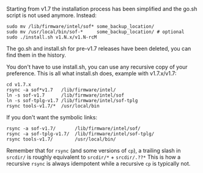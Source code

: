 Starting from v1.7 the installation process has been simplified and
the go.sh script is not used anymore. Instead:

```
sudo mv /lib/firmware/intel/sof* some_backup_location/
sudo mv /usr/local/bin/sof-*     some_backup_location/ # optional
sudo ./install.sh v1.N.x/v1.N-rcM
```

The go.sh and install.sh for pre-v1.7 releases have been deleted,
you can find them in the history.

You don't have to use install.sh, you can use any recursive copy of
your preference. This is all what install.sh does, example with v1.7.x/v1.7:

```
cd v1.7.x
rsync -a sof*v1.7   /lib/firmware/intel/
ln -s sof-v1.7      /lib/firmware/intel/sof
ln -s sof-tplg-v1.7 /lib/firmware/intel/sof-tplg
rsync tools-v1.7/*  /usr/local/bin
```

If you don't want the symbolic links:

```
rsync -a sof-v1.7/       /lib/firmware/intel/sof/
rsync -a sof-tplg-v1.7/  /lib/firmware/intel/sof-tplg/
rsync tools-v1.7/        /usr/local/bin/
```

Remember that for `rsync` (and some versions of `cp`), a trailing slash
in `srcdir/` is roughly equivalent to `srcdir/*` + `srcdir/.??*`  This
is how a recursive `rsync` is always idempotent while a recursive `cp`
is typically not.
